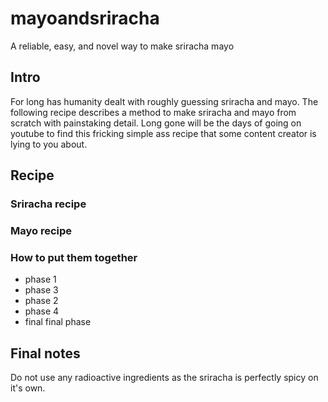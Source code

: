 # mayoandsriracha

A reliable, easy, and novel way to make sriracha mayo

## Intro
For long has humanity dealt with roughly guessing sriracha and mayo. The following recipe describes a method to
make sriracha and mayo from scratch with painstaking detail. Long gone will be the days of going on youtube to 
find this fricking simple ass recipe that some content creator is lying to you about.   

## Recipe

### Sriracha recipe


### Mayo recipe

### How to put them together

- phase 1
- phase 3
- phase 2
- phase 4
- final final phase

## Final notes
Do not use any radioactive ingredients as the sriracha is perfectly spicy on it's own. 
